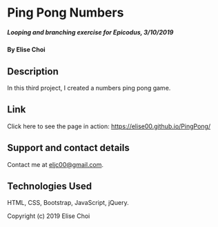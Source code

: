 # **Ping Pong Numbers**

##### Looping and branching exercise for Epicodus, 3/10/2019

#### By Elise Choi

## Description

In this third project, I created a numbers ping pong game. 

## Link
Click here to see the page in action: https://elise00.github.io/PingPong/ 

## Support and contact details
 Contact me at eljc00@gmail.com.

## Technologies Used
HTML, CSS, Bootstrap, JavaScript, jQuery.

Copyright (c) 2019 Elise Choi